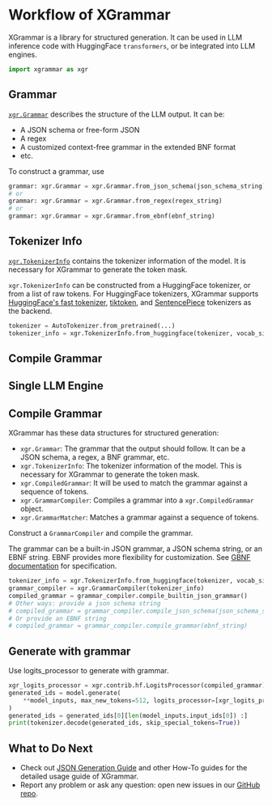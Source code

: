 # Workflow of XGrammar

XGrammar is a library for structured generation. It can be used in LLM inference code with HuggingFace `transformers`,
or be integrated into LLM engines.

```python
import xgrammar as xgr
```

## Grammar

[`xgr.Grammar`](xgrammar.Grammar) describes the structure of the LLM output. It can be:
* A JSON schema or free-form JSON
* A regex
* A customized context-free grammar in the extended BNF format
* etc.


To construct a grammar, use
```python
grammar: xgr.Grammar = xgr.Grammar.from_json_schema(json_schema_string)
# or
grammar: xgr.Grammar = xgr.Grammar.from_regex(regex_string)
# or
grammar: xgr.Grammar = xgr.Grammar.from_ebnf(ebnf_string)
```

## Tokenizer Info

[`xgr.TokenizerInfo`](xgrammar.TokenizerInfo) contains the tokenizer information of the model.
It is necessary for XGrammar to generate the token mask.

`xgr.TokenizerInfo` can be constructed from a HuggingFace tokenizer, or from a list of raw tokens.
For HuggingFace tokenizers, XGrammar supports [HuggingFace's fast tokenizer](https://github.com/huggingface/tokenizers),
[tiktoken](https://github.com/openai/tiktoken), and [SentencePiece](https://github.com/google/sentencepiece)
tokenizers as the backend.

```python
tokenizer = AutoTokenizer.from_pretrained(...)
tokenizer_info = xgr.TokenizerInfo.from_huggingface(tokenizer, vocab_size=config.vocab_size)
```

## Compile Grammar

## Single LLM Engine






## Compile Grammar

XGrammar has these data structures for structured generation:

- `xgr.Grammar`: The grammar that the output should follow. It can be a JSON schema, a regex, a BNF grammar, etc.
- `xgr.TokenizerInfo`: The tokenizer information of the model. This is necessary for XGrammar to generate the token mask.
- `xgr.CompiledGrammar`: It will be used to match the grammar against a sequence of tokens.
- `xgr.GrammarCompiler`: Compiles a grammar into a `xgr.CompiledGrammar` object.
- `xgr.GrammarMatcher`: Matches a grammar against a sequence of tokens.

Construct a `GrammarCompiler` and compile the grammar.



The grammar can be a built-in JSON grammar, a JSON schema string, or an EBNF string. EBNF provides
more flexibility for customization. See
[GBNF documentation](https://github.com/ggerganov/llama.cpp/blob/master/grammars/README.md) for
specification.

```python
tokenizer_info = xgr.TokenizerInfo.from_huggingface(tokenizer, vocab_size=config.vocab_size)
grammar_compiler = xgr.GrammarCompiler(tokenizer_info)
compiled_grammar = grammar_compiler.compile_builtin_json_grammar()
# Other ways: provide a json schema string
# compiled_grammar = grammar_compiler.compile_json_schema(json_schema_string)
# Or provide an EBNF string
# compiled_grammar = grammar_compiler.compile_grammar(ebnf_string)
```

## Generate with grammar

Use logits_processor to generate with grammar.

```python
xgr_logits_processor = xgr.contrib.hf.LogitsProcessor(compiled_grammar)
generated_ids = model.generate(
    **model_inputs, max_new_tokens=512, logits_processor=[xgr_logits_processor]
)
generated_ids = generated_ids[0][len(model_inputs.input_ids[0]) :]
print(tokenizer.decode(generated_ids, skip_special_tokens=True))
```

## What to Do Next

- Check out [JSON Generation Guide](../how_to/ebnf_guided_generation.md) and other How-To guides for the detailed usage guide of XGrammar.
- Report any problem or ask any question: open new issues in our [GitHub repo](https://github.com/mlc-ai/xgrammar/issues).
